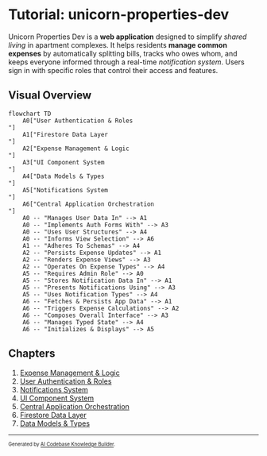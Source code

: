 # Tutorial: unicorn-properties-dev

Unicorn Properties Dev is a **web application** designed to simplify *shared living* in apartment complexes. It helps residents **manage common expenses** by automatically splitting bills, tracks who owes whom, and keeps everyone informed through a real-time *notification system*. Users sign in with specific roles that control their access and features.

## Visual Overview

```mermaid
flowchart TD
    A0["User Authentication & Roles
"]
    A1["Firestore Data Layer
"]
    A2["Expense Management & Logic
"]
    A3["UI Component System
"]
    A4["Data Models & Types
"]
    A5["Notifications System
"]
    A6["Central Application Orchestration
"]
    A0 -- "Manages User Data In" --> A1
    A0 -- "Implements Auth Forms With" --> A3
    A0 -- "Uses User Structures" --> A4
    A0 -- "Informs View Selection" --> A6
    A1 -- "Adheres To Schemas" --> A4
    A2 -- "Persists Expense Updates" --> A1
    A2 -- "Renders Expense Views" --> A3
    A2 -- "Operates On Expense Types" --> A4
    A5 -- "Requires Admin Role" --> A0
    A5 -- "Stores Notification Data In" --> A1
    A5 -- "Presents Notifications Using" --> A3
    A5 -- "Uses Notification Types" --> A4
    A6 -- "Fetches & Persists App Data" --> A1
    A6 -- "Triggers Expense Calculations" --> A2
    A6 -- "Composes Overall Interface" --> A3
    A6 -- "Manages Typed State" --> A4
    A6 -- "Initializes & Displays" --> A5
```

## Chapters

1. [Expense Management & Logic](01_expense_management___logic_.md)
2. [User Authentication & Roles](02_user_authentication___roles_.md)
3. [Notifications System](03_notifications_system_.md)
4. [UI Component System](04_ui_component_system_.md)
5. [Central Application Orchestration](05_central_application_orchestration_.md)
6. [Firestore Data Layer](06_firestore_data_layer_.md)
7. [Data Models & Types](07_data_models___types_.md)

---

<sub><sup>Generated by [AI Codebase Knowledge Builder](https://github.com/The-Pocket/Tutorial-Codebase-Knowledge).</sup></sub>
